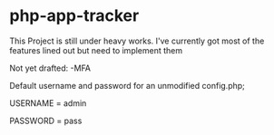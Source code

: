 # php-app-tracker 

This Project is still under heavy works. I've currently got most of the features lined out but need to implement them

Not yet drafted:
-MFA

Default username and password for an unmodified config.php;

USERNAME = admin

PASSWORD = pass
